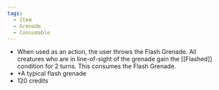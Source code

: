 ```yaml
---
tags:
  - Item
  - Grenade
  - Consumable
---
```

- When used as an action, the user throws the Flash Grenade. All creatures who are in line-of-sight of the grenade gain the [[Flashed]] condition for 2 turns. This consumes the Flash Grenade.
- *A typical flash grenade
- 120 credits